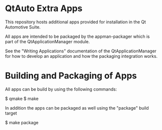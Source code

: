 # QtAuto Extra Apps

This repository hosts additional apps provided for installation in the Qt Automotive Suite.

All apps are intended to be packaged by the appman-packager which is part of the QtApplicationManager module.

See the "Writing Applications" documentation of the QtApplicationManager for how to develop an application
and how the packaging integration works.

# Building and Packaging of Apps

All apps can be build by using the following commands:

$ qmake
$ make

In addition the apps can be packaged as well using the "package" build target

$ make package
